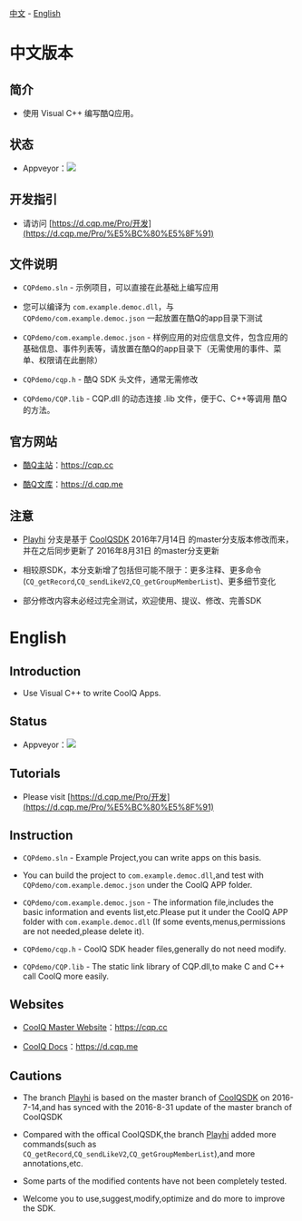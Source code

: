[中文](https://github.com/Playhi/cqsdk-vc#中文版本) - [English](https://github.com/Playhi/cqsdk-vc#english)
# 中文版本
## 简介
* 使用 Visual C++ 编写酷Q应用。

## 状态
* Appveyor：<a href="https://ci.appveyor.com/project/Playhi/cqsdk-vc" target="_blank"><img src="https://ci.appveyor.com/api/projects/status/github/playhi/cqsdk-vc?branch=playhi"></a>

## 开发指引
* 请访问 [https://d.cqp.me/Pro/开发](https://d.cqp.me/Pro/%E5%BC%80%E5%8F%91)

## 文件说明
* `CQPdemo.sln` - 示例项目，可以直接在此基础上编写应用

* 您可以编译为 `com.example.democ.dll`，与 `CQPdemo/com.example.democ.json` 一起放置在酷Q的app目录下测试

* `CQPdemo/com.example.democ.json` - 样例应用的对应信息文件，包含应用的基础信息、事件列表等，请放置在酷Q的app目录下（无需使用的事件、菜单、权限请在此删除）

* `CQPdemo/cqp.h` - 酷Q SDK 头文件，通常无需修改

* `CQPdemo/CQP.lib` - CQP.dll 的动态连接 .lib 文件，便于C、C++等调用 酷Q 的方法。

## 官方网站
* [酷Q主站](https://cqp.cc)：https://cqp.cc

* [酷Q文库](https://d.cqp.me)：https://d.cqp.me

## 注意
* [Playhi](https://github.com/Playhi/cqsdk-vc) 分支是基于 [CoolQSDK](https://github.com/CoolQ/cqsdk-vc) 2016年7月14日 的master分支版本修改而来，并在之后同步更新了 2016年8月31日 的master分支更新<br>

* 相较原SDK，本分支新增了包括但可能不限于：更多注释、更多命令(`CQ_getRecord`,`CQ_sendLikeV2`,`CQ_getGroupMemberList`)、更多细节变化<br>

* 部分修改内容未必经过完全测试，欢迎使用、提议、修改、完善SDK

# English
## Introduction
* Use Visual C++ to write CoolQ Apps.

## Status
* Appveyor：<a href="https://ci.appveyor.com/project/Playhi/cqsdk-vc" target="_blank"><img src="https://ci.appveyor.com/api/projects/status/github/playhi/cqsdk-vc?branch=playhi"></a>

## Tutorials
* Please visit [https://d.cqp.me/Pro/开发](https://d.cqp.me/Pro/%E5%BC%80%E5%8F%91)

## Instruction
* `CQPdemo.sln` - Example Project,you can write apps on this basis.

* You can build the project to `com.example.democ.dll`,and test with  `CQPdemo/com.example.democ.json` under the CoolQ APP folder.

* `CQPdemo/com.example.democ.json` - The information file,includes the basic information and events list,etc.Please put it under the CoolQ APP folder with `com.example.democ.dll` (If some events,menus,permissions are not needed,please delete it).

* `CQPdemo/cqp.h` - CoolQ SDK header files,generally do not need modify.

* `CQPdemo/CQP.lib` - The static link library of CQP.dll,to make C and C++ call CoolQ more easily.

## Websites
* [CoolQ Master Website](https://cqp.cc)：https://cqp.cc

* [CoolQ Docs](https://d.cqp.me)：https://d.cqp.me

## Cautions
* The branch [Playhi](https://github.com/Playhi/cqsdk-vc) is based on the master branch of [CoolQSDK](https://github.com/CoolQ/cqsdk-vc) on 2016-7-14,and has synced with the 2016-8-31 update of the master branch of CoolQSDK<br>

* Compared with the offical CoolQSDK,the branch [Playhi](https://github.com/Playhi/cqsdk-vc) added more commands(such as `CQ_getRecord`,`CQ_sendLikeV2`,`CQ_getGroupMemberList`),and more annotations,etc.<br>

* Some parts of the modified contents have not been completely tested.<br>

* Welcome you to use,suggest,modify,optimize and do more to improve the SDK.
